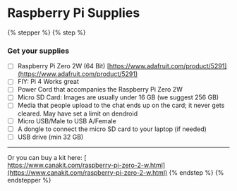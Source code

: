 # Raspberry Pi Supplies

{% stepper %}
{% step %}
### Get your supplies

* [ ] Raspberry Pi Zero 2W (64 Bit) [https://www.adafruit.com/product/5291](https://www.adafruit.com/product/5291)
* [ ] FIY: Pi 4 Works great
* [ ] Power Cord that accompanies the Raspberry Pi Zero 2W
* [ ] Micro SD Card: Images are usually under 16 GB (we suggest 256 GB)
* [ ] Media that people upload to the chat ends up on the card; it never gets cleared. May have set a limit on dendroid
* [ ] Micro USB/Male to USB A/Female
* [ ] A dongle to connect the micro SD card to your laptop (if needed)
* [ ] USB drive (min 32 GB)

***

Or you can buy a kit here: [\
https://www.canakit.com/raspberry-pi-zero-2-w.html](https://www.canakit.com/raspberry-pi-zero-2-w.html)
{% endstep %}
{% endstepper %}

